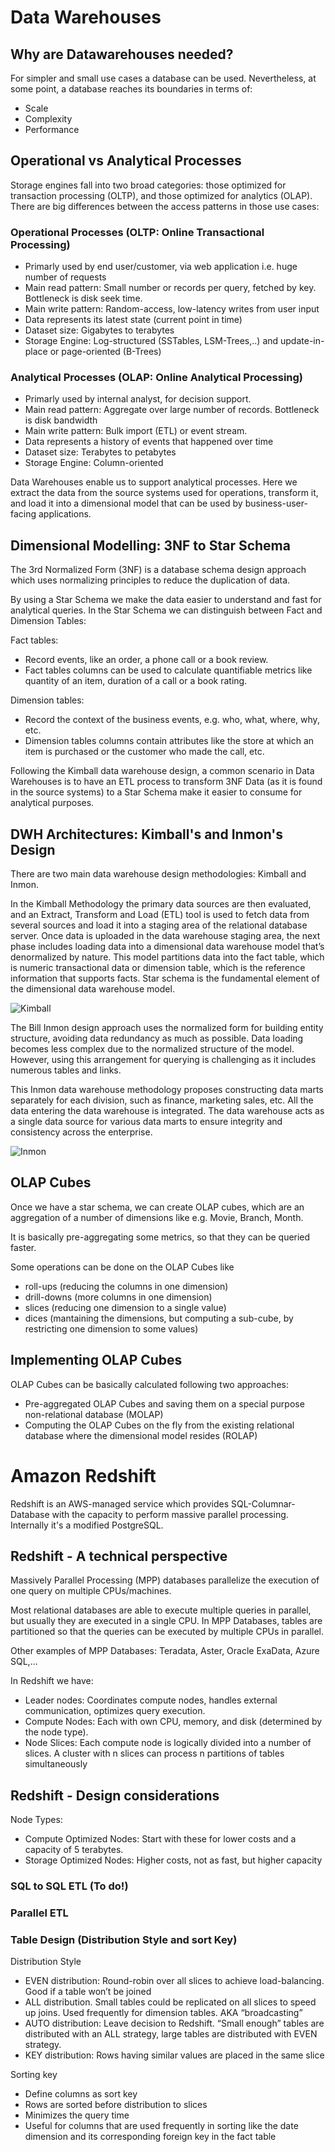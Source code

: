 # Data Warehouses

## Why are Datawarehouses needed?
For simpler and small use cases a database can be used. Nevertheless, at some point, a database reaches its boundaries in terms of:
- Scale
- Complexity
- Performance

## Operational vs Analytical Processes
Storage engines fall into two broad categories: those optimized for transaction processing (OLTP), and those optimized for analytics (OLAP).
There are big differences between the access patterns in those use cases:

### Operational Processes (OLTP: Online Transactional Processing)
- Primarly used by end user/customer, via web application i.e. huge number of requests
- Main read pattern: Small number or records per query, fetched by key. Bottleneck is disk seek time.
- Main write pattern: Random-access, low-latency writes from user input
- Data represents its latest state (current point in time)
- Dataset size: Gigabytes to terabytes
- Storage Engine: Log-structured (SSTables, LSM-Trees,..) and update-in-place or page-oriented (B-Trees)

### Analytical Processes (OLAP: Online Analytical Processing)
- Primarly used by internal analyst, for decision support.
- Main read pattern: Aggregate over large number of records. Bottleneck is disk bandwidth
- Main write pattern: Bulk import (ETL) or event stream.
- Data represents a history of events that happened over time
- Dataset size: Terabytes to petabytes
- Storage Engine: Column-oriented

Data Warehouses enable us to support analytical processes. Here we extract the data from the source systems used for operations, transform it, and load it into a dimensional model that can be used by business-user-facing applications.


## Dimensional Modelling: 3NF to Star Schema
The 3rd Normalized Form (3NF) is a database schema design approach which uses normalizing principles to reduce the duplication of data.

By using a Star Schema we make the data easier to understand and fast for analytical queries. In the Star Schema we can distinguish between Fact and Dimension Tables:

Fact tables:
- Record events, like an order, a phone call or a book review.
- Fact tables columns can be used to calculate quantifiable metrics like quantity of an item, duration of a call or a book rating.

Dimension tables:
- Record the context of the business events, e.g. who, what, where, why, etc.
- Dimension tables columns contain attributes like the store at which an item is purchased or the customer who made the call, etc.

Following the Kimball data warehouse design, a common scenario in Data Warehouses is to have an ETL process to transform 3NF Data (as it is found in the source systems) to a Star Schema make it easier to consume for analytical purposes.

## DWH Architectures: Kimball's and Inmon's Design

There are two main data warehouse design methodologies: Kimball and Inmon.

In the Kimball Methodology the primary data sources are then evaluated, and an Extract, Transform and Load (ETL) tool is used to fetch data from several sources and load it into a staging area of the relational database server. Once data is uploaded in the  data warehouse staging area, the next phase includes loading data into a dimensional data warehouse model that’s denormalized by nature. This model partitions data into the fact table, which is numeric transactional data or dimension table, which is the reference information that supports facts. Star schema is the fundamental element of the dimensional data warehouse model.

![Kimball](/media/Project3_DataWarehouse-Kimball.drawio.png)

The Bill Inmon design approach uses the normalized form for building entity structure, avoiding data redundancy as much as possible. Data loading becomes less complex due to the normalized structure of the model. However, using this arrangement for querying is challenging as it includes numerous tables and links.

This Inmon data warehouse methodology proposes constructing data marts separately for each division, such as finance, marketing sales, etc. All the data entering the data warehouse is integrated. The data warehouse acts as a single data source for various data marts to ensure integrity and consistency across the enterprise.

![Inmon](/media/Project3_DataWarehouse-Inmon.drawio.png)

## OLAP Cubes

Once we have a star schema, we can create OLAP cubes, which are an aggregation of a number of dimensions like e.g. Movie, Branch, Month.

It is basically pre-aggregating some metrics, so that they can be queried faster.

Some operations can be done on the OLAP Cubes like
- roll-ups (reducing the columns in one dimension)
- drill-downs (more columns in one dimension)
- slices (reducing one dimension to a single value)
- dices (mantaining the dimensions, but computing a sub-cube, by restricting one dimension to some values)

## Implementing OLAP Cubes
OLAP Cubes can be basically calculated following two approaches:
- Pre-aggregated OLAP Cubes and saving them on a special purpose non-relational database (MOLAP)
- Computing the OLAP Cubes on the fly from the existing relational database where the dimensional model resides (ROLAP)

# Amazon Redshift

Redshift is an AWS-managed service which provides SQL-Columnar-Database with the capacity to perform massive parallel processing. Internally it's a modified PostgreSQL.

## Redshift - A technical perspective
Massively Parallel Processing (MPP) databases parallelize the execution of one query on multiple CPUs/machines.

Most relational databases are able to execute multiple queries in parallel, but usually they are executed in a single CPU. In MPP Databases, tables are partitioned so that the queries can be executed by multiple CPUs in parallel.

Other examples of MPP Databases: Teradata, Aster, Oracle ExaData, Azure SQL,...

In Redshift we have:
- Leader nodes: Coordinates compute nodes, handles external communication, optimizes query execution.
- Compute Nodes: Each with own CPU, memory, and disk (determined by the node type).
- Node Slices: Each compute node is logically divided into a number of slices. A cluster with n slices can process n partitions of tables simultaneously

## Redshift - Design considerations

Node Types:
- Compute Optimized Nodes: Start with these for lower costs and a capacity of 5 terabytes.
- Storage Optimized Nodes: Higher costs, not as fast, but higher capacity

### SQL to SQL ETL (To do!)

### Parallel ETL

### Table Design (Distribution Style and sort Key)

Distribution Style
- EVEN distribution: Round-robin over all slices to achieve load-balancing. Good if a table won’t be joined
- ALL distribution. Small tables could be replicated on all slices to speed up joins. Used frequently for dimension tables. AKA “broadcasting”
- AUTO distribution: Leave decision to Redshift. “Small enough” tables are distributed with an ALL strategy, large tables are distributed with EVEN strategy.
- KEY distribution: Rows having similar values are placed in the same slice

Sorting key
- Define columns as sort key
- Rows are sorted before distribution to slices
- Minimizes the query time
- Useful for columns that are used frequently in sorting like the date dimension and its corresponding foreign key in the fact table
